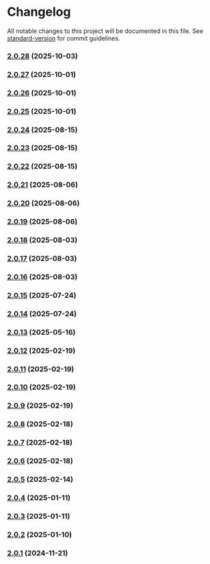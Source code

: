 # Changelog

All notable changes to this project will be documented in this file. See [standard-version](https://github.com/conventional-changelog/standard-version) for commit guidelines.

### [2.0.28](https://github.com/joabssilveira/fwork-react-mui-ext/compare/v2.0.27...v2.0.28) (2025-10-03)

### [2.0.27](https://github.com/joabssilveira/fwork-react-mui-ext/compare/v2.0.26...v2.0.27) (2025-10-01)

### [2.0.26](https://github.com/joabssilveira/fwork-react-mui-ext/compare/v2.0.25...v2.0.26) (2025-10-01)

### [2.0.25](https://github.com/joabssilveira/fwork-react-mui-ext/compare/v2.0.24...v2.0.25) (2025-10-01)

### [2.0.24](https://github.com/joabssilveira/fwork-react-mui-ext/compare/v2.0.23...v2.0.24) (2025-08-15)

### [2.0.23](https://github.com/joabssilveira/fwork-react-mui-ext/compare/v2.0.22...v2.0.23) (2025-08-15)

### [2.0.22](https://github.com/joabssilveira/fwork-react-mui-ext/compare/v2.0.21...v2.0.22) (2025-08-15)

### [2.0.21](https://github.com/joabssilveira/fwork-react-mui-ext/compare/v2.0.20...v2.0.21) (2025-08-06)

### [2.0.20](https://github.com/joabssilveira/fwork-react-mui-ext/compare/v2.0.19...v2.0.20) (2025-08-06)

### [2.0.19](https://github.com/joabssilveira/fwork-react-mui-ext/compare/v2.0.18...v2.0.19) (2025-08-06)

### [2.0.18](https://github.com/joabssilveira/fwork-react-mui-ext/compare/v2.0.17...v2.0.18) (2025-08-03)

### [2.0.17](https://github.com/joabssilveira/fwork-react-mui-ext/compare/v2.0.16...v2.0.17) (2025-08-03)

### [2.0.16](https://github.com/joabssilveira/fwork-react-mui-ext/compare/v2.0.15...v2.0.16) (2025-08-03)

### [2.0.15](https://github.com/joabssilveira/fwork-react-mui-ext/compare/v2.0.14...v2.0.15) (2025-07-24)

### [2.0.14](https://github.com/joabssilveira/fwork-react-mui-ext/compare/v2.0.13...v2.0.14) (2025-07-24)

### [2.0.13](https://github.com/joabssilveira/fwork-react-mui-ext/compare/v2.0.12...v2.0.13) (2025-05-16)

### [2.0.12](https://github.com/joabssilveira/fwork-react-mui-ext/compare/v2.0.11...v2.0.12) (2025-02-19)

### [2.0.11](https://github.com/joabssilveira/fwork-react-mui-ext/compare/v2.0.10...v2.0.11) (2025-02-19)

### [2.0.10](https://github.com/joabssilveira/fwork-react-mui-ext/compare/v2.0.9...v2.0.10) (2025-02-19)

### [2.0.9](https://github.com/joabssilveira/fwork-react-mui-ext/compare/v2.0.8...v2.0.9) (2025-02-19)

### [2.0.8](https://github.com/joabssilveira/fwork-react-mui-ext/compare/v2.0.7...v2.0.8) (2025-02-18)

### [2.0.7](https://github.com/joabssilveira/fwork-react-mui-ext/compare/v2.0.6...v2.0.7) (2025-02-18)

### [2.0.6](https://github.com/joabssilveira/fwork-react-mui-ext/compare/v2.0.5...v2.0.6) (2025-02-18)

### [2.0.5](https://github.com/joabssilveira/fwork-react-mui-ext/compare/v2.0.4...v2.0.5) (2025-02-14)

### [2.0.4](https://github.com/joabssilveira/fwork-react-mui-ext/compare/v2.0.3...v2.0.4) (2025-01-11)

### [2.0.3](https://github.com/joabssilveira/fwork-react-mui-ext/compare/v2.0.2...v2.0.3) (2025-01-11)

### [2.0.2](https://github.com/joabssilveira/fwork-react-mui-ext/compare/v2.0.1...v2.0.2) (2025-01-10)

### [2.0.1](https://github.com/joabssilveira/fwork-react-mui-ext/compare/v0.1.1-9...v2.0.1) (2024-11-21)
